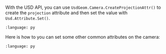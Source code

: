 With the USD API, you can use `UsdGeom.Camera.CreateProjectionAttr()` to create the `projection` attribute and then set the value with `Usd.Attribute.Set()`.
``` {literalinclude} py_usd.py
:language: py
```

Here is how to you can set some other common attributes on the camera: 

``` {literalinclude} py_usd_var1.py
:language: py
``` 